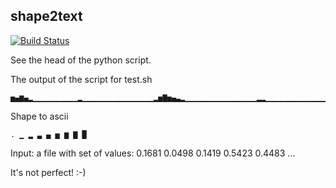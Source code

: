 shape2text
-------------------------------------------------------------------------------

[![Build Status](https://travis-ci.org/m4rx9/shape2text.svg?branch=master)](https://travis-ci.org/m4rx9/shape2text)

See the head of the python script.

The output of the script for test.sh

	▅▄▆▄▂▁▁▁▁▁▁▁▁▁▁▂▁▁▁▁▁▁▁▁▁▁▁▁▁▁▁▁▂▅▇▅▄▃▂▁▁▁▁▁▁▁▁▁▁▁▁▁▁▁▁▂▂▁▁▁▁▁▁▁▁▁▁▁▁▁▁▁▁▁▁▁▁▁▁▁▁▁▁▁▁▁▁▁▁▁▁▂█▁▁▁▁▁▁▁▁▁▁▁▁▁▁▁▁▁▁▁▁▂▁▁▁▁▁▁▁▃▅▃▃

Shape to ascii

	. ▁ ▂ ▃ ▄ ▅ ▆ ▇ █  

Input: a file with set of values: 0.1681	   0.0498	   0.1419	   0.5423	   0.4483	...

It's not perfect! :-)
